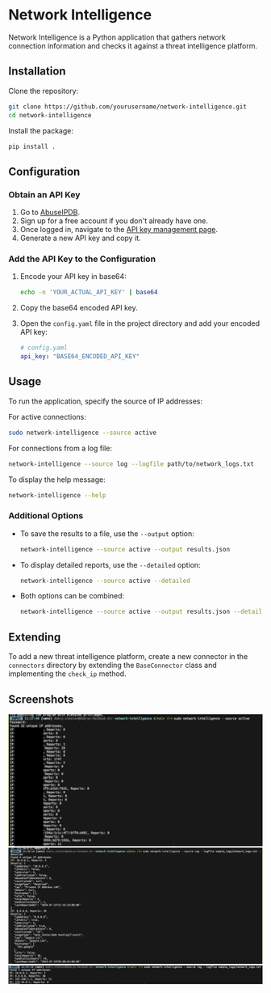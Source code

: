 # Network Intelligence

Network Intelligence is a Python application that gathers network connection information and checks it against a threat intelligence platform.

## Installation

Clone the repository:

```sh
git clone https://github.com/yourusername/network-intelligence.git
cd network-intelligence
```

Install the package:

```sh
pip install .
```

## Configuration

### Obtain an API Key

1. Go to [AbuseIPDB](https://www.abuseipdb.com/).
2. Sign up for a free account if you don't already have one.
3. Once logged in, navigate to the [API key management page](https://www.abuseipdb.com/account/api).
4. Generate a new API key and copy it.

### Add the API Key to the Configuration

1. Encode your API key in base64:

    ```sh
    echo -n 'YOUR_ACTUAL_API_KEY' | base64
    ```

2. Copy the base64 encoded API key.
3. Open the `config.yaml` file in the project directory and add your encoded API key:

    ```yaml
    # config.yaml
    api_key: "BASE64_ENCODED_API_KEY"
    ```

## Usage

To run the application, specify the source of IP addresses:

For active connections:
```sh
sudo network-intelligence --source active
```

For connections from a log file:
```sh
network-intelligence --source log --logfile path/to/network_logs.txt
```

To display the help message:
```sh
network-intelligence --help
```

### Additional Options

- To save the results to a file, use the `--output` option:

    ```sh
    network-intelligence --source active --output results.json
    ```

- To display detailed reports, use the `--detailed` option:

    ```sh
    network-intelligence --source active --detailed
    ```

- Both options can be combined:

    ```sh
    network-intelligence --source active --output results.json --detailed
    ```

## Extending

To add a new threat intelligence platform, create a new connector in the `connectors` directory by extending the `BaseConnector` class and implementing the `check_ip` method.

## Screenshots

![Screenshot 1](documentation/screenshots/Screenshot1.png)
![Screenshot 2](documentation/screenshots/Screenshot2.png)
![Screenshot 3](documentation/screenshots/Screenshot3.png)
